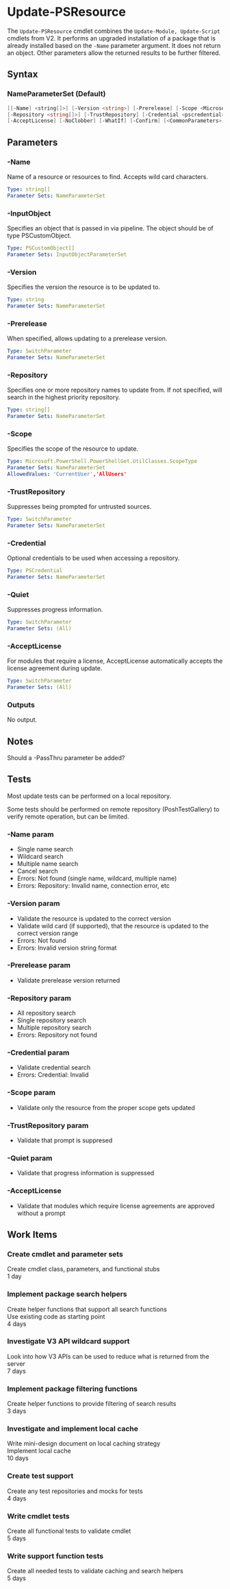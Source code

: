 # Update-PSResource

The `Update-PSResource` cmdlet combines the `Update-Module, Update-Script` cmdlets from V2.
It performs an upgraded installation of a package that is already installed based on the `-Name` parameter argument.
It does not return an object.
Other parameters allow the returned results to be further filtered.

## Syntax

### NameParameterSet (Default)
``` PowerShell
[[-Name] <string[]>] [-Version <string>] [-Prerelease] [-Scope <Microsoft.PowerShell.PowerShellGet.UtilClasses.ScopeType>]
[-Repository <string[]>] [-TrustRepository] [-Credential <pscredential>] [-Quiet] 
[-AcceptLicense] [-NoClobber] [-WhatIf] [-Confirm] [<CommonParameters>]
```

## Parameters

### -Name

Name of a resource or resources to find.
Accepts wild card characters.

```yml
Type: string[]
Parameter Sets: NameParameterSet
```

### -InputObject

Specifies an object that is passed in via pipeline.
The object should be of type PSCustomObject.

```yml
Type: PSCustomObject[]
Parameter Sets: InputObjectParameterSet
```

### -Version

Specifies the version the resource is to be updated to.

```yml
Type: string
Parameter Sets: NameParameterSet
```

### -Prerelease

When specified, allows updating to a prerelease version.

```yml
Type: SwitchParameter
Parameter Sets: NameParameterSet
```

### -Repository

Specifies one or more repository names to update from.
If not specified, will search in the highest priority repository.

```yml
Type: string[]
Parameter Sets: NameParameterSet
```

### -Scope

Specifies the scope of the resource to update.

```yml
Type: Microsoft.PowerShell.PowerShellGet.UtilClasses.ScopeType
Parameter Sets: NameParameterSet
AllowedValues: 'CurrentUser','AllUsers'
```

### -TrustRepository

Suppresses being prompted for untrusted sources.

```yml
Type: SwitchParameter
Parameter Sets: NameParameterSet
```

### -Credential

Optional credentials to be used when accessing a repository.

```yml
Type: PSCredential
Parameter Sets: NameParameterSet
```

### -Quiet

Suppresses progress information.

```yml
Type: SwitchParameter
Parameter Sets: (All)
```

### -AcceptLicense

For modules that require a license, AcceptLicense automatically accepts the license agreement during update.

```yml
Type: SwitchParameter
Parameter Sets: (All)
```

### Outputs

No output.

## Notes

Should a -PassThru parameter be added?

## Tests

Most update tests can be performed on a local repository.  

Some tests should be performed on remote repository (PoshTestGallery) to verify remote operation, but can be limited.  

### -Name param

- Single name search
- Wildcard search
- Multiple name search
- Cancel search
- Errors: Not found (single name, wildcard, multiple name)
- Errors: Repository: Invalid name, connection error, etc

### -Version param

- Validate the resource is updated to the correct version 
- Validate wild card (if supported), that the resource is updated to the correct version range
- Errors: Not found
- Errors: Invalid version string format

### -Prerelease param

- Validate prerelease version returned

### -Repository param

- All repository search
- Single repository search
- Multiple repository search
- Errors: Repository not found

### -Credential param

- Validate credential search
- Errors: Credential: Invalid

### -Scope param

- Validate only the resource from the proper scope gets updated

### -TrustRepository param

- Validate that prompt is suppresed

### -Quiet param

- Validate that progress information is suppressed

### -AcceptLicense

- Validate that modules which require license agreements are approved without a prompt

## Work Items

### Create cmdlet and parameter sets

Create cmdlet class, parameters, and functional stubs  
1 day

### Implement package search helpers

Create helper functions that support all search functions  
Use existing code as starting point  
4 days

### Investigate V3 API wildcard support

Look into how V3 APIs can be used to reduce what is returned from the server  
7 days

### Implement package filtering functions

Create helper functions to provide filtering of search results  
3 days

### Investigate and implement local cache

Write mini-design document on local caching strategy  
Implement local cache  
10 days

### Create test support

Create any test repositories and mocks for tests  
4 days

### Write cmdlet tests

Create all functional tests to validate cmdlet  
5 days

### Write support function tests

Create all needed tests to validate caching and search helpers  
5 days
